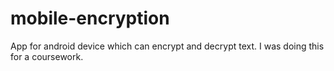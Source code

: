 # mobile-encryption

App for android device which can encrypt and decrypt text.
I was doing this for a coursework.
